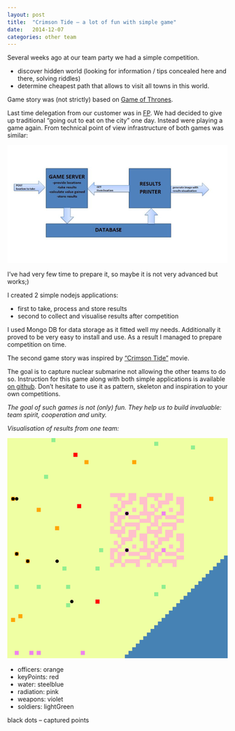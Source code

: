 ```yaml
---
layout: post
title:  "Crimson Tide – a lot of fun with simple game"
date:   2014-12-07
categories: other team
---
```


Several weeks ago at our team party we had a simple competition.

* discover hidden world (looking for information / tips concealed here and there, solving riddles)
* determine cheapest path that allows to visit all towns in this world.

Game story was (not strictly) based on [Game of Thrones](http://www.hbo.com/game-of-thrones#/).

Last time delegation from our customer was in [FP](https://www.future-processing.com/). 
We had decided to give up traditional “going out to eat on the city” one day. 
Instead were playing a game again. From technical point of view infrastructure of both games was similar:

![game infrastructure](/images/game_infrastructure.jpg)

I’ve had very few time to prepare it, so maybe it is not very advanced but works;)

I created 2 simple nodejs applications:

* first to take, process and store results
* second to collect and visualise results after competition

I used Mongo DB for data storage as it fitted well my needs. Additionally it proved to be very easy to install and use.
As a result I managed to prepare competition on time.

The second game story was inspired by [“Crimson Tide”](https://en.wikipedia.org/wiki/Crimson_Tide) movie.

The goal is to capture nuclear submarine not allowing the other teams to do so. Instruction for this game along with 
both simple applications is available [on github](https://github.com/tomaszkus/CrimsonTide). 
Don’t hesitate to use it as pattern, skeleton and inspiration to your own competitions.

*The goal of such games is not (only) fun. They help us to build invaluable: team spirit, cooperation and unity.*

*Visualisation of results from one team:*

![example results](/images/example_results.png)

* officers: orange
* keyPoints: red
* water: steelblue
* radiation: pink
* weapons: violet
* soldiers: lightGreen

black dots – captured points